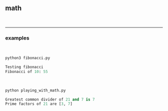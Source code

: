 ## math

<br>

---

### examples

<br>

```python
python3 fibonacci.py

Testing fibonacci
Fibonacci of 10: 55
```

<br>

```python
python playing_with_math.py

Greatest common divider of 21 and 7 is 7
Prime factors of 21 are [3, 7]
```
